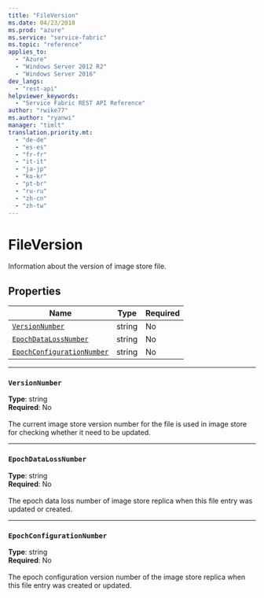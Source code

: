 ```yaml
---
title: "FileVersion"
ms.date: 04/23/2018
ms.prod: "azure"
ms.service: "service-fabric"
ms.topic: "reference"
applies_to: 
  - "Azure"
  - "Windows Server 2012 R2"
  - "Windows Server 2016"
dev_langs: 
  - "rest-api"
helpviewer_keywords: 
  - "Service Fabric REST API Reference"
author: "rwike77"
ms.author: "ryanwi"
manager: "timlt"
translation.priority.mt: 
  - "de-de"
  - "es-es"
  - "fr-fr"
  - "it-it"
  - "ja-jp"
  - "ko-kr"
  - "pt-br"
  - "ru-ru"
  - "zh-cn"
  - "zh-tw"
---
```

# FileVersion

Information about the version of image store file.

## Properties
| Name | Type | Required |
| --- | --- | --- |
| [`VersionNumber`](#versionnumber) | string | No |
| [`EpochDataLossNumber`](#epochdatalossnumber) | string | No |
| [`EpochConfigurationNumber`](#epochconfigurationnumber) | string | No |

____
### `VersionNumber`
__Type__: string <br/>
__Required__: No<br/>
<br/>
The current image store version number for the file is used in image store for checking whether it need to be updated.

____
### `EpochDataLossNumber`
__Type__: string <br/>
__Required__: No<br/>
<br/>
The epoch data loss number of image store replica when this file entry was updated or created.

____
### `EpochConfigurationNumber`
__Type__: string <br/>
__Required__: No<br/>
<br/>
The epoch configuration version number of the image store replica when this file entry was created or updated.
